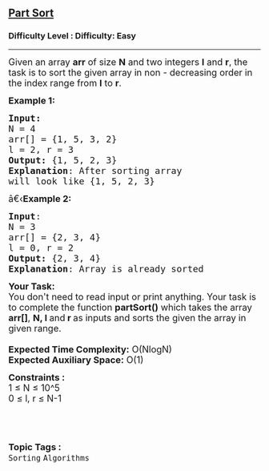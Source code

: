 <h2><a href="https://www.geeksforgeeks.org/problems/part-sort2851/1?page=13&status=unsolved&sortBy=accuracy">Part Sort</a></h2><h3>Difficulty Level : Difficulty: Easy</h3><hr><div class="problems_problem_content__Xm_eO"><p><span style="font-size: 18px;">Given an array <strong>arr</strong> of size <strong>N</strong> and two integers <strong>l</strong> and <strong>r</strong>, the task is to sort the given array in non - decreasing order in the index range from <strong>l</strong> to <strong>r</strong>.</span></p>
<p><span style="font-size: 18px;"><strong>Example 1:</strong> </span></p>
<pre><span style="font-size: 18px;"><strong>Input:
</strong>N = 4<span style="font-size: 18px;">
arr[] = {1, 5, 3, 2}
l = 2, r = 3
</span><span style="font-size: 18px;"><strong>Output:</strong> {1, 5, 2, 3}
<strong>Explanation</strong>: After sorting array
will look like {1, 5, 2, 3}</span> </span>
</pre>
<p><span style="font-size: 18px;"><span style="font-size: 18px;">â€‹<strong>Example 2:</strong> </span></span></p>
<pre><span style="font-size: 18px;"><span style="font-size: 18px;"><strong>Input</strong>: </span></span><span style="font-size: 18px;"><span style="font-size: 18px;"><span style="font-size: 18px;">
N = 3
arr[] = {2, 3, 4}
l = 0, r = 2
<strong>Output:</strong> {2, 3, 4}
<strong>Explanation</strong>: Array is already sorted</span></span></span>
</pre>
<p><span style="font-size: 18px;"><span style="font-size: 18px;"><span style="font-size: 18px;"><strong>Your Task:&nbsp;&nbsp;</strong><br>You don't need to read input or print anything. Your task is to complete the function <strong>partSort()</strong>&nbsp;which takes the array <strong>arr[]</strong>, <strong>N, l </strong>and<strong> r</strong><strong> </strong>as inputs and sorts the given the array in given range.<br><br><strong>Expected Time Complexity:</strong> O(NlogN)<br><strong>Expected Auxiliary Space:</strong> O(1)</span></span></span></p>
<p><span style="font-size: 18px;"><strong>Constraints :</strong><br>1 ≤ N ≤ 10^5<br>0 ≤ l, r ≤ N-1</span></p>
<p>&nbsp;</p></div><br><p><span style=font-size:18px><strong>Topic Tags : </strong><br><code>Sorting</code>&nbsp;<code>Algorithms</code>&nbsp;